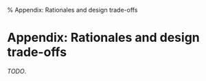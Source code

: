 % Appendix: Rationales and design trade-offs

# Appendix: Rationales and design trade-offs

*TODO*.

